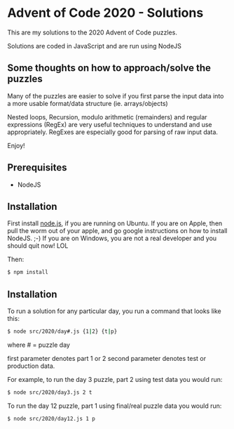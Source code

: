 # Advent of Code 2020 - Solutions

This are my solutions to the 2020 Advent of Code puzzles.

Solutions are coded in JavaScript and are run using NodeJS


## Some thoughts on how to approach/solve the puzzles

Many of the puzzles are easier to solve if you first parse the input data into a more usable format/data structure (ie. arrays/objects)

Nested loops, Recursion, modulo arithmetic (remainders) and regular expressions (RegEx) are very useful techniques to understand and use appropriately. RegExes are especially good for parsing of raw input data.

Enjoy!

## Prerequisites

- NodeJS


## Installation

First install [node.js](http://nodejs.org/), if you are running on Ubuntu. If you are on Apple, then pull the worm out of your apple, and go google instructions on how to install NodeJS. ;-) If you are on Windows, you are not a real developer and you should quit now! LOL

Then:

```sh
$ npm install
```

## Installation

To run a solution for any particular day, you run a command that looks like this:

```sh
$ node src/2020/day#.js {1|2} {t|p}
```
where # = puzzle day

first parameter denotes part 1 or 2
second parameter denotes test or production data.

For example, to run the day 3 puzzle, part 2 using test data you would run:

```sh
$ node src/2020/day3.js 2 t
```

To run the day 12 puzzle, part 1 using final/real puzzle data you would run:

```sh
$ node src/2020/day12.js 1 p
```
